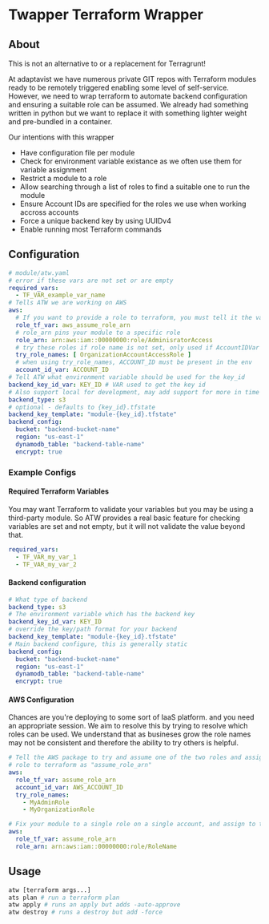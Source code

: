 # Twapper Terraform Wrapper

## About

This is not an alternative to or a replacement for Terragrunt!

At adaptavist we have numerous private GIT repos with Terraform modules ready to be remotely 
triggered enabling some level of self-service. However, we need to wrap terraform to automate 
backend configuration and ensuring a suitable role can be assumed. We already had something
written in python but we want to replace it with something lighter weight and pre-bundled in a 
container.

Our intentions with this wrapper

- Have configuration file per module
- Check for environment variable existance as we often use them for variable assignment
- Restrict a module to a role
- Allow searching through a list of roles to find a suitable one to run the module
- Ensure Account IDs are specified for the roles we use when working accross accounts
- Force a unique backend key by using UUIDv4
- Enable running most Terraform commands

## Configuration

```yaml
# module/atw.yaml
# error if these vars are not set or are empty
required_vars:
  - TF_VAR_example_var_name
# Tells ATW we are working on AWS
aws:
  # If you want to provide a role to terraform, you must tell it the variable used to apply it.
  role_tf_var: aws_assume_role_arn
  # role_arn pins your module to a specific role
  role_arn: arn:aws:iam::00000000:role/AdminisratorAccess
  # try these roles if role name is not set, only used if AccountIDVar is set
  try_role_names: [ OrganizationAccountAccessRole ]
  # when using try_role_names, ACCOUNT_ID must be present in the env
  account_id_var: ACCOUNT_ID
# Tell ATW what environment variable should be used for the key_id
backend_key_id_var: KEY_ID # VAR used to get the key id
# Also support local for development, may add support for more in time
backend_type: s3
# optional - defaults to {key_id}.tfstate
backend_key_template: "module-{key_id}.tfstate"
backend_config:
  bucket: "backend-bucket-name"
  region: "us-east-1"
  dynamodb_table: "backend-table-name"
  encrypt: true
```

### Example Configs

#### Required Terraform Variables

You may want Terraform to validate your variables but you may be using a third-party module. So ATW
provides a real basic feature for checking variables are set and not empty, but it will not validate
the value beyond that.

```yaml
required_vars:
  - TF_VAR_my_var_1
  - TF_VAR_my_var_2
```

#### Backend configuration

```yaml
# What type of backend
backend_type: s3
# The environment variable which has the backend key
backend_key_id_var: KEY_ID
# override the key/path format for your backend
backend_key_template: "module-{key_id}.tfstate"
# Main backend configure, this is generally static
backend_config:
  bucket: "backend-bucket-name"
  region: "us-east-1"
  dynamodb_table: "backend-table-name"
  encrypt: true
```

#### AWS Configuration

Chances are you're deploying to some sort of IaaS platform. and you need an appropriate session. We
aim to resolve this by trying to resolve which roles can be used. We understand that as busineses
grow the role names may not be consistent and therefore the ability to try others is helpful.

```yaml
# Tell the AWS package to try and assume one of the two roles and assign the ARN of the working
# role to terraform as "assume_role_arn"
aws:
  role_tf_var: assume_role_arn
  account_id_var: AWS_ACCOUNT_ID
  try_role_names:
    - MyAdminRole
    - MyOrganizationRole

# Fix your module to a single role on a single account, and assign to the "assume_role_arn" variable
aws:
  role_tf_var: assume_role_arn
  role_arn: arn:aws:iam::00000000:role/RoleName
```


## Usage

```bash
atw [terraform args...]
ats plan # run a terraform plan
atw apply # runs an apply but adds -auto-approve
atw destroy # runs a destroy but add -force
```